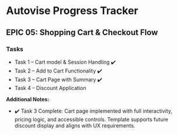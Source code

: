 # Autovise Progress Tracker

## EPIC 05: Shopping Cart & Checkout Flow

### Tasks

- Task 1 – Cart model & Session Handling ✔️
- Task 2 – Add to Cart Functionality ✔️
- Task 3 – Cart Page with Summary ✔️
- Task 4 – Discount Application

**Additional Notes:**

- ✔️ Task 3 Complete: Cart page implemented with full interactivity, pricing logic, and accessible controls. Template supports future discount display and aligns with UX requirements.
